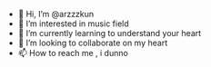 - 👋 Hi, I’m @arzzzkun
- 👀 I’m interested in music field
- 🌱 I’m currently learning to understand your heart
- 💞️ I’m looking to collaborate on my heart
- 📫 How to reach me , i dunno

<!---
arzzzkun/arzzzkun is a ✨ special ✨ repository because its `README.md` (this file) appears on your GitHub profile.
You can click the Preview link to take a look at your changes.
--->
